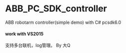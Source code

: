 # ABB_PC_SDK_controller
ABB robotarm controller(simple demo) with C# pcsdk6.0 
#### work with VS2015
支持多台联机，log管理。
By 大Q
